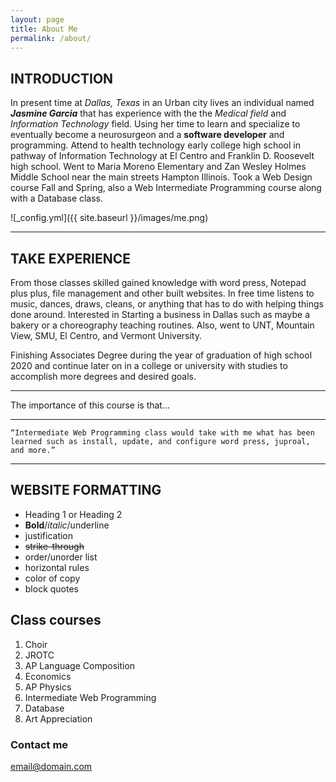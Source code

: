 ```yaml
---
layout: page
title: About Me
permalink: /about/
---
```



## INTRODUCTION 
  In present time at *Dallas, Texas* in an Urban city lives an individual named **_Jasmine Garcia_** that has experience with the the *Medical field* and *Information Technology* field. Using her time to learn and specialize to eventually become a neurosurgeon and a **software developer** and programming. Attend to health technology early college high school in pathway of Information Technology at El Centro and Franklin D. Roosevelt high school. Went to Maria Moreno Elementary and Zan Wesley Holmes Middle School near the main streets Hampton Illinois. Took a Web Design course Fall and Spring, also a Web Intermediate Programming course along with a Database class.

![_config.yml]({{ site.baseurl }}/images/me.png)

****************

## TAKE EXPERIENCE 
  From those classes skilled gained knowledge with word press, Notepad plus plus, file management and other built websites. In free time listens to music, dances, draws, cleans, or anything that has to do with helping things done around. Interested in Starting a business in Dallas such as maybe a bakery or a choreography teaching routines. Also, went to UNT, Mountain View, SMU, El Centro, and Vermont University.

   Finishing Associates Degree during the year of graduation of high school 2020 and continue later on in a college or university with studies to accomplish more degrees and desired goals.

 
- - -

The importance of this course is that...
 
---

`“Intermediate Web Programming class would take with me what has been learned such as install, update, and configure word press, juproal, and more.”` 

***

## WEBSITE FORMATTING 
* Heading 1 or Heading 2
* **Bold**/*italic*/underline
* justification 
* ~~strike-through~~
* order/unorder list 
* horizontal rules
* color of copy
* block quotes 

## Class courses
1. Choir 
2. JROTC 
3. AP Language Composition 
4. Economics 
5. AP Physics 
6. Intermediate Web Programming
7. Database 
8. Art Appreciation 

### Contact me

[email@domain.com](mailto:2990040@dallasisd.org)
